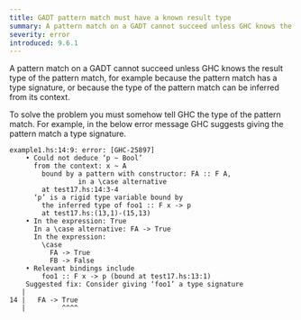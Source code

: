 ```yaml
---
title: GADT pattern match must have a known result type
summary: A pattern match on a GADT cannot succeed unless GHC knows the result type of the pattern match.
severity: error
introduced: 9.6.1
---
```


A pattern match on a GADT cannot succeed unless GHC knows the result
type of the pattern match, for example because the pattern match has a
type signature, or because the type of the pattern match can be
inferred from its context.

To solve the problem you must somehow tell GHC the type of the pattern
match.  For example, in the below error message GHC suggests giving
the pattern match a type signature.

```
example1.hs:14:9: error: [GHC-25897]
    • Could not deduce ‘p ~ Bool’
      from the context: x ~ A
        bound by a pattern with constructor: FA :: F A,
                 in a \case alternative
        at test17.hs:14:3-4
      ‘p’ is a rigid type variable bound by
        the inferred type of foo1 :: F x -> p
        at test17.hs:(13,1)-(15,13)
    • In the expression: True
      In a \case alternative: FA -> True
      In the expression:
        \case
          FA -> True
          FB -> False
    • Relevant bindings include
        foo1 :: F x -> p (bound at test17.hs:13:1)
    Suggested fix: Consider giving ‘foo1’ a type signature
   |
14 |   FA -> True
   |         ^^^^
```

